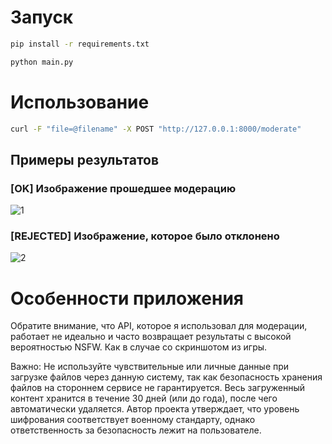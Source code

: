 # Запуск

```bash
pip install -r requirements.txt
```

```bash
python main.py
```

# Использование

```bash
curl -F "file=@filename" -X POST "http://127.0.0.1:8000/moderate"
```

## Примеры результатов

### [OK] Изображение прошедшее модерацию
![1](https://blog.api.market/wp-content/uploads/2024/07/wonder_woman.png)

### [REJECTED] Изображение, которое было отклонено
![2](https://0x0.st/80pb.png)


# Особенности приложения

Обратите внимание, что API, которое я использовал для модерации, работает не идеально и часто возвращает результаты с высокой вероятностью NSFW.
Как в случае со скриншотом из игры.

Важно: Не используйте чувствительные или личные данные при загрузке файлов через данную систему, 
так как безопасность хранения файлов на стороннем сервисе не гарантируется. 
Весь загруженный контент хранится в течение 30 дней (или до года), 
после чего автоматически удаляется. 
Автор проекта утверждает, что уровень шифрования соответствует военному стандарту, 
однако ответственность за безопасность лежит на пользователе.
